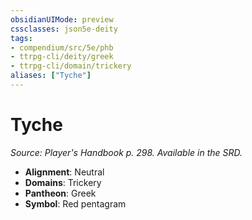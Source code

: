 ```yaml
---
obsidianUIMode: preview
cssclasses: json5e-deity
tags:
- compendium/src/5e/phb
- ttrpg-cli/deity/greek
- ttrpg-cli/domain/trickery
aliases: ["Tyche"]
---
```

# Tyche
*Source: Player's Handbook p. 298. Available in the SRD.* 

- **Alignment**: Neutral
- **Domains**: Trickery
- **Pantheon**: Greek
- **Symbol**: Red pentagram